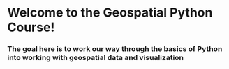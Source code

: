 # Welcome to the Geospatial Python Course!

### The goal here is to work our way through the basics of Python into working with geospatial data and visualization

